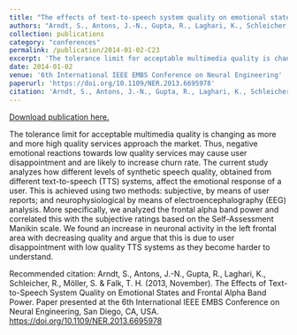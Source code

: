 ```yaml
---
title: "The effects of text-to-speech system quality on emotional states and frontal alpha band power"
authors: "Arndt, S., Antons, J.-N., Gupta, R., Laghari, K., Schleicher, R., Möller, S. & Falk, T. H."
collection: publications
category: "conferences"
permalink: /publication/2014-01-02-C23
excerpt: 'The tolerance limit for acceptable multimedia quality is changing as more and more high quality services approach the market. Thus, negative emotional reactions towards low quality services may cause user disappointment and are likely to increase churn rate. The current study analyzes how different levels of synthetic speech quality, obtained from different text-to-speech (TTS) systems, affect the emotional response of a user. This is achieved using two methods: subjective, by means of user reports; and neurophysiological by means of electroencephalography (EEG) analysis. More specifically, we analyzed the frontal alpha band power and correlated this with the subjective ratings based on the Self-Assessment Manikin scale. We found an increase in neuronal activity in the left frontal area with decreasing quality and argue that this is due to user disappointment with low quality TTS systems as they become harder to understand.'
date: 2014-01-02
venue: '6th International IEEE EMBS Conference on Neural Engineering'
paperurl: 'https://doi.org/10.1109/NER.2013.6695978'
citation: 'Arndt, S., Antons, J.-N., Gupta, R., Laghari, K., Schleicher, R., Möller, S. &amp; Falk, T. H. (2013, November). The Effects of Text-to-Speech System Quality on Emotional States and Frontal Alpha Band Power. Paper presented at the 6th International IEEE EMBS Conference on Neural Engineering, San Diego, CA, USA. https://doi.org/10.1109/NER.2013.6695978  '
---
```


<a href='https://doi.org/10.1109/NER.2013.6695978'>Download publication here.</a>

The tolerance limit for acceptable multimedia quality is changing as more and more high quality services approach the market. Thus, negative emotional reactions towards low quality services may cause user disappointment and are likely to increase churn rate. The current study analyzes how different levels of synthetic speech quality, obtained from different text-to-speech (TTS) systems, affect the emotional response of a user. This is achieved using two methods: subjective, by means of user reports; and neurophysiological by means of electroencephalography (EEG) analysis. More specifically, we analyzed the frontal alpha band power and correlated this with the subjective ratings based on the Self-Assessment Manikin scale. We found an increase in neuronal activity in the left frontal area with decreasing quality and argue that this is due to user disappointment with low quality TTS systems as they become harder to understand.

Recommended citation: Arndt, S., Antons, J.-N., Gupta, R., Laghari, K., Schleicher, R., Möller, S. & Falk, T. H. (2013, November). The Effects of Text-to-Speech System Quality on Emotional States and Frontal Alpha Band Power. Paper presented at the 6th International IEEE EMBS Conference on Neural Engineering, San Diego, CA, USA. https://doi.org/10.1109/NER.2013.6695978  